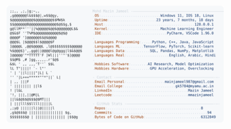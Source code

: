 <picture>
  <source srcset="https://raw.githubusercontent.com/mmazinjameel/mmazinjameel/main/dark_mode.svg?v=1750673576" media="(prefers-color-scheme: dark)">
  <img src="https://raw.githubusercontent.com/mmazinjameel/mmazinjameel/main/light_mode.svg?v=1750673576">
</picture>
